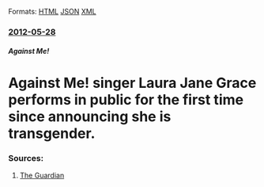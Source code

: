 
Formats: [HTML](/news/2012/05/28/against-me-singer-laura-jane-grace-performs-in-public-for-the-first-time-since-announcing-she-is-transgender.html)  [JSON](/news/2012/05/28/against-me-singer-laura-jane-grace-performs-in-public-for-the-first-time-since-announcing-she-is-transgender.json)  [XML](/news/2012/05/28/against-me-singer-laura-jane-grace-performs-in-public-for-the-first-time-since-announcing-she-is-transgender.xml)  

### [2012-05-28](/news/2012/05/28/index.md)

##### Against Me!
# Against Me! singer Laura Jane Grace performs in public for the first time since announcing she is transgender. 




### Sources:

1. [The Guardian](http://www.guardian.co.uk/music/2012/may/28/against-me-singer-transgender)
